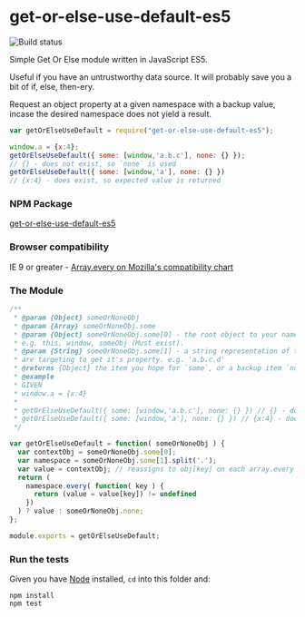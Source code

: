 # get-or-else-use-default-es5

![Build status](https://api.travis-ci.org/benbowes/get-or-else-use-default-es5.svg)

Simple Get Or Else module written in JavaScript ES5.

Useful if you have an untrustworthy data source. It will probably save you a bit of if, else, then-ery.

Request an object property at a given namespace with a backup value, incase the desired namespace does not yield a result.
```javascript
var getOrElseUseDefault = require("get-or-else-use-default-es5");

window.a = {x:4};
getOrElseUseDefault({ some: [window,'a.b.c'], none: {} });
// {} - does not exist, so `none` is used
getOrElseUseDefault({ some: [window,'a'], none: {} })
// {x:4} - does exist, so expected value is returned
```
### NPM Package
[get-or-else-use-default-es5](https://www.npmjs.com/package/get-or-else-use-default-es5)

### Browser compatibility
IE 9 or greater - [Array.every on Mozilla's compatibility chart](https://developer.mozilla.org/en/docs/Web/JavaScript/Reference/Global_Objects/Array/every#Browser_compatibility)

### The Module

```javascript
/**
 * @param {Object} someOrNoneObj
 * @param {Array} someOrNoneObj.some
 * @param {Object} someOrNoneObj.some[0] - the root object to your namespace.
 * e.g. this, window, someObj (Must exist).
 * @param {String} someOrNoneObj.some[1] - a string representation of the namespace you
 * are targeting to get it's property. e.g. 'a.b.c.d'
 * @returns {Object} the item you hope for `some`, or a backup item `none` if it does not exist.
 * @example
 * GIVEN
 * window.a = {x:4}
 *
 * getOrElseUseDefault({ some: [window,'a.b.c'], none: {} }) // {} - does not exist, so `none` is used
 * getOrElseUseDefault({ some: [window,'a'], none: {} }) // {x:4} - does exist, so expected value is returned
 */

var getOrElseUseDefault = function( someOrNoneObj ) {
  var contextObj = someOrNoneObj.some[0];
  var namespace = someOrNoneObj.some[1].split('.');
  var value = contextObj; // reassigns to obj[key] on each array.every iteration
  return (
    namespace.every( function( key ) {
      return (value = value[key]) != undefined
    })
  ) ? value : someOrNoneObj.none;
};

module.exports = getOrElseUseDefault;
```

### Run the tests
Given you have [Node](https://nodejs.org/en/) installed, `cd` into this folder and:
```
npm install
npm test

```
